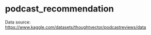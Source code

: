 # podcast_recommendation

Data source: https://www.kaggle.com/datasets/thoughtvector/podcastreviews/data

